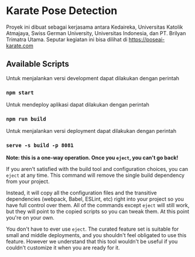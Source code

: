 # Karate Pose Detection 

Proyek ini dibuat sebagai kerjasama antara Kedaireka, Universitas Katolik Atmajaya, Swiss German University, Universitas Indonesia, dan PT. Brilyan Trimatra Utama. Seputar kegiatan ini bisa dilihat di https://poseai-karate.com

## Available Scripts

Untuk menjalankan versi development dapat dilakukan dengan perintah

### `npm start`

Untuk mendeploy aplikasi dapat dilakukan dengan perintah

### `npm run build`

Untuk menjalankan versi deployment dapat dilakukan dengan perintah

### `serve -s build -p 8081`

**Note: this is a one-way operation. Once you `eject`, you can't go back!**

If you aren't satisfied with the build tool and configuration choices, you can `eject` at any time. This command will remove the single build dependency from your project.

Instead, it will copy all the configuration files and the transitive dependencies (webpack, Babel, ESLint, etc) right into your project so you have full control over them. All of the commands except `eject` will still work, but they will point to the copied scripts so you can tweak them. At this point you're on your own.

You don't have to ever use `eject`. The curated feature set is suitable for small and middle deployments, and you shouldn't feel obligated to use this feature. However we understand that this tool wouldn't be useful if you couldn't customize it when you are ready for it.
